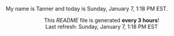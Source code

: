 My name is Tanner and today is Sunday, January 7, 1:18 PM EST.

<p align="center">This <i>README</i> file is generated <b>every 3 hours</b>!</br>Last refresh: Sunday, January 7, 1:18 PM EST<br /></p>
